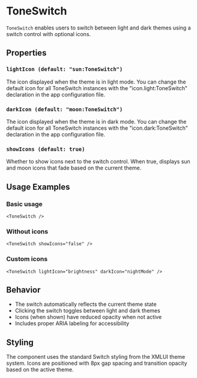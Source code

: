 # ToneSwitch

`ToneSwitch` enables users to switch between light and dark themes using a switch control with optional icons.

## Properties

### `lightIcon (default: "sun:ToneSwitch")`

The icon displayed when the theme is in light mode. You can change the default icon for all ToneSwitch instances with the "icon.light:ToneSwitch" declaration in the app configuration file.

### `darkIcon (default: "moon:ToneSwitch")`

The icon displayed when the theme is in dark mode. You can change the default icon for all ToneSwitch instances with the "icon.dark:ToneSwitch" declaration in the app configuration file.

### `showIcons (default: true)`

Whether to show icons next to the switch control. When true, displays sun and moon icons that fade based on the current theme.

## Usage Examples

### Basic usage
```xmlui
<ToneSwitch />
```

### Without icons
```xmlui
<ToneSwitch showIcons="false" />
```

### Custom icons
```xmlui
<ToneSwitch lightIcon="brightness" darkIcon="nightMode" />
```

## Behavior

- The switch automatically reflects the current theme state
- Clicking the switch toggles between light and dark themes
- Icons (when shown) have reduced opacity when not active
- Includes proper ARIA labeling for accessibility

## Styling

The component uses the standard Switch styling from the XMLUI theme system. Icons are positioned with 8px gap spacing and transition opacity based on the active theme.
